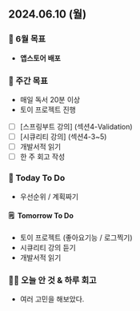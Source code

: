 ## 2024.06.10 (월)

### 📍 6월 목표

- **앱스토어 배포**
  <br/>

### 📎 주간 목표

- 매일 독서 20분 이상
- 토이 프로젝트 진행
- [ ] [스프링부트 강의] (섹션4-Validation)
- [ ] [시큐리티 강의] (섹션4-3~5)
- [ ] 개발서적 읽기
- [ ] 한 주 회고 작성
  <br/>

### 📎 Today To Do

- 우선순위 / 계획짜기
  <br/>

#### 🗒️  Tomorrow To Do

- 토이 프로젝트 (좋아요기능 / 로그찍기)
- 시큐리티 강의 듣기
- 개발서적 읽기
  <br/>

### 👊🏻 오늘 안 것 & 하루 회고

- 여러 고민을 해보았다.
